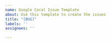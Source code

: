 ```yaml
---
name: Google Coral Issue Template
about: Use this template to create the issues
title: "[BUG]"
labels: ''
assignees: ''

---
```



